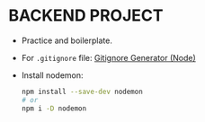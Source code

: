 # BACKEND PROJECT

- Practice and boilerplate.

- For `.gitignore` file: [Gitignore Generator (Node)](https://mrkandreev.name/snippets/gitignore-generator/#Node)

- Install nodemon:
  ```bash
  npm install --save-dev nodemon
  # or
  npm i -D nodemon
  ```
